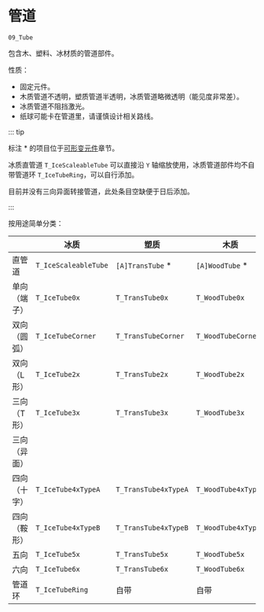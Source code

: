 # 管道

`09_Tube`

包含木、塑料、冰材质的管道部件。

性质：

- 固定元件。
- 木质管道不透明，塑质管道半透明，冰质管道略微透明（能见度非常差）。
- 冰质管道不阻挡激光。
- 纸球可能卡在管道里，请谨慎设计相关路线。

::: tip

标注 \* 的项目位于[可形变元件](/glossary/adjustable-road.md)章节。

冰质直管道 `T_IceScaleableTube` 可以直接沿 `Y` 轴缩放使用，冰质管道部件均不自带管道环 `T_IceTubeRing`，可以自行添加。

目前并没有三向异面转接管道，此处条目空缺便于日后添加。

:::

按用途简单分类：

|              | 冰质                 | 塑质                 | 木质                |
| ------------ | -------------------- | -------------------- | ------------------- |
| 直管道       | `T_IceScaleableTube` | `[A]TransTube` \*    | `[A]WoodTube` \*    |
| 单向（端子） | `T_IceTube0x`        | `T_TransTube0x`      | `T_WoodTube0x`      |
| 双向（圆弧） | `T_IceTubeCorner`    | `T_TransTubeCorner`  | `T_WoodTubeCorner`  |
| 双向（L 形） | `T_IceTube2x`        | `T_TransTube2x`      | `T_WoodTube2x`      |
| 三向（T 形） | `T_IceTube3x`        | `T_TransTube3x`      | `T_WoodTube3x`      |
| 三向（异面） |                      |                      |                     |
| 四向（十字） | `T_IceTube4xTypeA`   | `T_TransTube4xTypeA` | `T_WoodTube4xTypeA` |
| 四向（鞍形） | `T_IceTube4xTypeB`   | `T_TransTube4xTypeB` | `T_WoodTube4xTypeB` |
| 五向         | `T_IceTube5x`        | `T_TransTube5x`      | `T_WoodTube5x`      |
| 六向         | `T_IceTube6x`        | `T_TransTube6x`      | `T_WoodTube6x`      |
| 管道环       | `T_IceTubeRing`      | 自带                 | 自带                |
